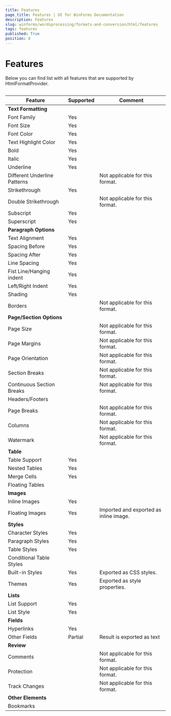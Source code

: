```yaml
---
title: Features
page_title: Features | UI for WinForms Documentation
description: Features
slug: winforms/wordsprocessing/formats-and-conversion/html/features
tags: features
published: True
position: 0
---
```


# Features



Below you can find list with all features that are supported by HtmlFormatProvider.

## 


| Feature | Supported | Comment |
| ------ | ------ | ------ |
| __Text Formatting__ |||
|Font Family|Yes||
|Font Size|Yes||
|Font Color|Yes||
|Text Highlight Color|Yes||
|Bold|Yes||
|Italic|Yes||
|Underline|Yes||
|Different Underline Patterns||Not applicable for this format.|
|Strikethrough|Yes||
|Double Strikethrough||Not applicable for this format.|
|Subscript|Yes||
|Superscript|Yes||
| __Paragraph Options__ |||
|Text Alignment|Yes||
|Spacing Before|Yes||
|Spacing After|Yes||
|Line Spacing|Yes||
|Fist Line/Hanging indent|Yes||
|Left/Right Indent|Yes||
|Shading|Yes||
|Borders||Not applicable for this format.|
| __Page/Section Options__ |||
|Page Size||Not applicable for this format.|
|Page Margins||Not applicable for this format.|
|Page Orientation||Not applicable for this format.|
|Section Breaks||Not applicable for this format.|
|Continuous Section Breaks||Not applicable for this format.|
|Headers/Footers|||
|Page Breaks||Not applicable for this format.|
|Columns||Not applicable for this format.|
|Watermark||Not applicable for this format.|
| __Table__ |||
|Table Support|Yes||
|Nested Tables|Yes||
|Merge Cells|Yes||
|Floating Tables|||
| __Images__ |||
|Inline Images|Yes||
|Floating Images|Yes|Imported and exported as inline image.|
| __Styles__ |||
|Character Styles|Yes||
|Paragraph Styles|Yes||
|Table Styles|Yes||
|Conditional Table Styles|||
|Built-in Styles|Yes|Exported as CSS styles.|
|Themes|Yes|Exported as style properties.|
| __Lists__ |||
|List Support|Yes||
|List Style|Yes||
| __Fields__ |||
|Hyperlinks|Yes||
|Other Fields|Partial|Result is exported as text|
| __Review__ |||
|Comments||Not applicable for this format.|
|Protection||Not applicable for this format.|
|Track Changes||Not applicable for this format.|
| __Other Elements__ |||
|Bookmarks|||
